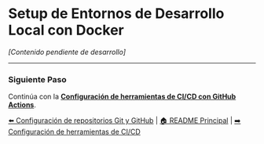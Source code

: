 # Setup de Entornos de Desarrollo Local con Docker

_[Contenido pendiente de desarrollo]_

---

### Siguiente Paso

Continúa con la
[**Configuración de herramientas de CI/CD con GitHub Actions**](./configuracion-cicd-github-actions.md).

[⬅️ Configuración de repositorios Git y GitHub](./configuracion-repositorios-git.md)
| [🏠 README Principal](../../README.md) |
[➡️ Configuración de herramientas de CI/CD](./configuracion-cicd-github-actions.md)
